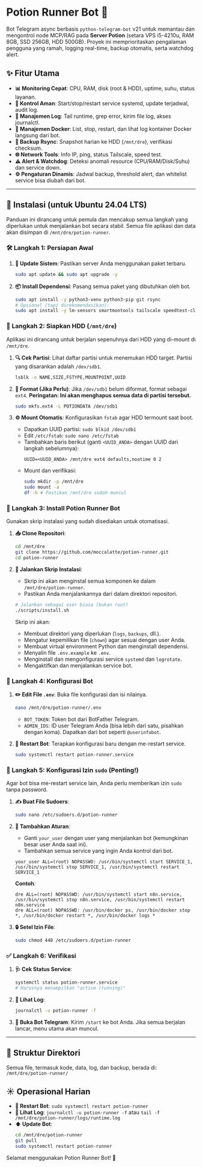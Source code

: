 # Potion Runner Bot 🧪

Bot Telegram async berbasis `python-telegram-bot` v21 untuk memantau dan mengontrol node MCP/RAG pada **Server Potion** (setara VPS i5-4210u, RAM 8GB, SSD 256GB, HDD 500GB). Proyek ini memprioritaskan pengalaman pengguna yang ramah, logging real-time, backup otomatis, serta watchdog alert.

## ✨ Fitur Utama
- **📊 Monitoring Cepat**: CPU, RAM, disk (root & HDD), uptime, suhu, status layanan.
- **🔐 Kontrol Aman**: Start/stop/restart service systemd, update terjadwal, audit log.
- **📜 Manajemen Log**: Tail runtime, grep error, kirim file log, akses journalctl.
- **🐳 Manajemen Docker**: List, stop, restart, dan lihat log kontainer Docker langsung dari bot.
- **💾 Backup Rsync**: Snapshot harian ke HDD (`/mnt/dre`), verifikasi checksum.
- **🌐 Network Tools**: Info IP, ping, status Tailscale, speed test.
- **⚠️ Alert & Watchdog**: Deteksi anomali resource (CPU/RAM/Disk/Suhu) dan service down.
- **⚙️ Pengaturan Dinamis**: Jadwal backup, threshold alert, dan whitelist service bisa diubah dari bot.

---

## 🚀 Instalasi (untuk Ubuntu 24.04 LTS)

Panduan ini dirancang untuk pemula dan mencakup semua langkah yang diperlukan untuk menjalankan bot secara stabil. Semua file aplikasi dan data akan disimpan di `/mnt/dre/potion-runner`.

### 🛠️ Langkah 1: Persiapan Awal

1.  **🔄 Update Sistem**: Pastikan server Anda menggunakan paket terbaru.
    ```bash
    sudo apt update && sudo apt upgrade -y
    ```

2.  **📦 Install Dependensi**: Pasang semua paket yang dibutuhkan oleh bot.
    ```bash
    sudo apt install -y python3-venv python3-pip git rsync
    # Opsional (tapi direkomendasikan):
    sudo apt install -y lm-sensors smartmontools tailscale speedtest-cli
    ```

### 💾 Langkah 2: Siapkan HDD (`/mnt/dre`)

Aplikasi ini dirancang untuk berjalan sepenuhnya dari HDD yang di-mount di `/mnt/dre`.

1.  **🔍 Cek Partisi**: Lihat daftar partisi untuk menemukan HDD target. Partisi yang disarankan adalah `/dev/sdb1`.
    ```bash
    lsblk -o NAME,SIZE,FSTYPE,MOUNTPOINT,UUID
    ```

2.  **🧹 Format (Jika Perlu)**: Jika `/dev/sdb1` belum diformat, format sebagai `ext4`. **Peringatan: Ini akan menghapus semua data di partisi tersebut.**
    ```bash
    sudo mkfs.ext4 -L POTIONDATA /dev/sdb1
    ```

3.  **⚙️ Mount Otomatis**: Konfigurasikan `fstab` agar HDD termount saat boot.
    *   Dapatkan UUID partisi: `sudo blkid /dev/sdb1`
    *   Edit `/etc/fstab`: `sudo nano /etc/fstab`
    *   Tambahkan baris berikut (ganti `<UUID_ANDA>` dengan UUID dari langkah sebelumnya):
        ```
        UUID=<UUID_ANDA> /mnt/dre ext4 defaults,noatime 0 2
        ```
    *   Mount dan verifikasi:
        ```bash
        sudo mkdir -p /mnt/dre
        sudo mount -a
        df -h # Pastikan /mnt/dre sudah muncul
        ```

### 🤖 Langkah 3: Install Potion Runner Bot

Gunakan skrip instalasi yang sudah disediakan untuk otomatisasi.

1.  **📥 Clone Repositori**:
    ```bash
    cd /mnt/dre
    git clone https://github.com/moccalatte/potion-runner.git
    cd potion-runner
    ```

2.  **🏃 Jalankan Skrip Instalasi**:
    *   Skrip ini akan menginstal semua komponen ke dalam `/mnt/dre/potion-runner`.
    *   Pastikan Anda menjalankannya dari dalam direktori repositori.
    ```bash
    # Jalankan sebagai user biasa (bukan root)
    ./scripts/install.sh
    ```
    Skrip ini akan:
    *   Membuat direktori yang diperlukan (`logs`, `backups`, dll.).
    *   Mengatur kepemilikan file (`chown`) agar sesuai dengan user Anda.
    *   Membuat virtual environment Python dan menginstall dependensi.
    *   Menyalin file `.env.example` ke `.env`.
    *   Menginstall dan mengonfigurasi service `systemd` dan `logrotate`.
    *   Mengaktifkan dan menjalankan service bot.

### 📝 Langkah 4: Konfigurasi Bot

1.  **✏️ Edit File `.env`**: Buka file konfigurasi dan isi nilainya.
    ```bash
    nano /mnt/dre/potion-runner/.env
    ```
    *   `BOT_TOKEN`: Token bot dari BotFather Telegram.
    *   `ADMIN_IDS`: ID user Telegram Anda (bisa lebih dari satu, pisahkan dengan koma). Dapatkan dari bot seperti `@userinfobot`.

2.  **🔄 Restart Bot**: Terapkan konfigurasi baru dengan me-restart service.
    ```bash
    sudo systemctl restart potion-runner.service
    ```

### 🔐 Langkah 5: Konfigurasi Izin `sudo` (Penting!)

Agar bot bisa me-restart service lain, Anda perlu memberikan izin `sudo` tanpa password.

1.  **✍️ Buat File Sudoers**:
    ```bash
    sudo nano /etc/sudoers.d/potion-runner
    ```

2.  **📜 Tambahkan Aturan**:
    *   Ganti `your_user` dengan user yang menjalankan bot (kemungkinan besar user Anda saat ini).
    *   Tambahkan semua service yang ingin Anda kontrol dari bot.
    ```
    your_user ALL=(root) NOPASSWD: /usr/bin/systemctl start SERVICE_1, /usr/bin/systemctl stop SERVICE_1, /usr/bin/systemctl restart SERVICE_1
    ```
    **Contoh**:
    ```
    dre ALL=(root) NOPASSWD: /usr/bin/systemctl start n8n.service, /usr/bin/systemctl stop n8n.service, /usr/bin/systemctl restart n8n.service
    dre ALL=(root) NOPASSWD: /usr/bin/docker ps, /usr/bin/docker stop *, /usr/bin/docker restart *, /usr/bin/docker logs *
    ```

3.  **🔒 Setel Izin File**:
    ```bash
    sudo chmod 440 /etc/sudoers.d/potion-runner
    ```

### ✅ Langkah 6: Verifikasi

1.  **🩺 Cek Status Service**:
    ```bash
    systemctl status potion-runner.service
    # Harusnya menampilkan "active (running)"
    ```

2.  **📄 Lihat Log**:
    ```bash
    journalctl -u potion-runner -f
    ```

3.  **📱 Buka Bot Telegram**: Kirim `/start` ke bot Anda. Jika semua berjalan lancar, menu utama akan muncul.

---

## 📂 Struktur Direktori

Semua file, termasuk kode, data, log, dan backup, berada di: `/mnt/dre/potion-runner/`

## ☀️ Operasional Harian
- **🔄 Restart Bot**: `sudo systemctl restart potion-runner`
- **👀 Lihat Log**: `journalctl -u potion-runner -f` atau `tail -f /mnt/dre/potion-runner/logs/runtime.log`
- **⬆️ Update Bot**:
  ```bash
  cd /mnt/dre/potion-runner
  git pull
  sudo systemctl restart potion-runner
  ```

Selamat menggunakan Potion Runner Bot! 🎉
